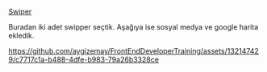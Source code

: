 
[Swiper]([https://github.com/aygizemay/FrontEndDeveloperTraining/tree/main/ders00](https://swiperjs.com/demos))  

Buradan iki adet swipper seçtik. Aşağıya  ise sosyal medya ve google  harita ekledik.

https://github.com/aygizemay/FrontEndDeveloperTraining/assets/132147429/c7717c1a-b488-4dfe-b983-79a26b3328ce

